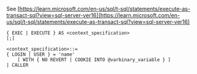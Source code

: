 See [https://learn.microsoft.com/en-us/sql/t-sql/statements/execute-as-transact-sql?view=sql-server-ver16](https://learn.microsoft.com/en-us/sql/t-sql/statements/execute-as-transact-sql?view=sql-server-ver16)
```
{ EXEC | EXECUTE } AS <context_specification>  
[;]  
  
<context_specification>::=  
{ LOGIN | USER } = 'name'  
    [ WITH { NO REVERT | COOKIE INTO @varbinary_variable } ]   
| CALLER
```
